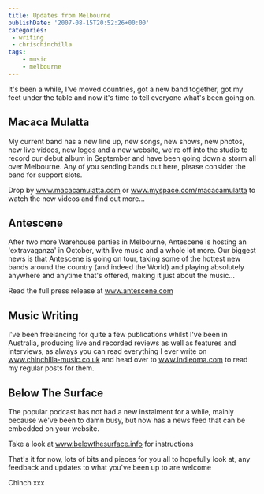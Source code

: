 ```yaml
---
title: Updates from Melbourne
publishDate: '2007-08-15T20:52:26+00:00'
categories:
 - writing
 - chrischinchilla
tags:
    - music
    - melbourne
---
```


It's been a while, I've moved countries, got a new band together, got my feet under the table and now it's time to tell everyone what's been going on.

## Macaca Mulatta

My current band has a new line up, new songs, new shows, new photos, new live videos, new logos and a new website, we're off into the studio to record our debut album in September and have been going down a storm all over Melbourne. Any of you sending bands out here, please consider the band for support slots.

Drop by www.macacamulatta.com or www.myspace.com/macacamulatta to watch the new videos and find out more...

## Antescene

After two more Warehouse parties in Melbourne, Antescene is hosting an 'extravaganza' in October, with live music and a whole lot more. Our biggest news is that Antescene is going on tour, taking some of the hottest new bands around the country (and indeed the World) and playing absolutely anywhere and anytime that's offered, making it just about the music...

Read the full press release at www.antescene.com

## Music Writing

I've been freelancing for quite a few publications whilst I've been in Australia, producing live and recorded reviews as well as features and interviews, as always you can read everything I ever write on www.chinchilla-music.co.uk and head over to www.indieoma.com to read my regular posts for them.

## Below The Surface

The popular podcast has not had a new instalment for a while, mainly because we've been to damn busy, but now has a news feed that can be embedded on your website.

Take a look at www.belowthesurface.info for instructions

That's it for now, lots of bits and pieces for you all to hopefully look at, any feedback and updates to what you've been up to are welcome

Chinch xxx

